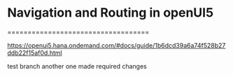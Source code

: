 # Navigation and Routing in openUI5
===================================

https://openui5.hana.ondemand.com/#docs/guide/1b6dcd39a6a74f528b27ddb22f15af0d.html

test branch
another one
made required changes
